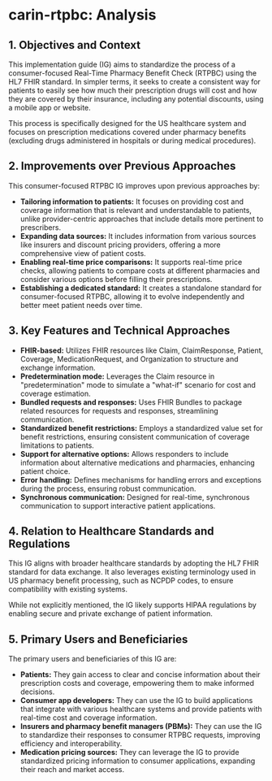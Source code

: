 # carin-rtpbc: Analysis

## 1. Objectives and Context

This implementation guide (IG) aims to standardize the process of a consumer-focused Real-Time Pharmacy Benefit Check (RTPBC) using the HL7 FHIR standard. In simpler terms, it seeks to create a consistent way for patients to easily see how much their prescription drugs will cost and how they are covered by their insurance, including any potential discounts, using a mobile app or website. 

This process is specifically designed for the US healthcare system and focuses on prescription medications covered under pharmacy benefits (excluding drugs administered in hospitals or during medical procedures). 

## 2. Improvements over Previous Approaches

This consumer-focused RTPBC IG improves upon previous approaches by:

* **Tailoring information to patients:** It focuses on providing cost and coverage information that is relevant and understandable to patients, unlike provider-centric approaches that include details more pertinent to prescribers.
* **Expanding data sources:** It includes information from various sources like insurers and discount pricing providers, offering a more comprehensive view of patient costs.
* **Enabling real-time price comparisons:** It supports real-time price checks, allowing patients to compare costs at different pharmacies and consider various options before filling their prescriptions.
* **Establishing a dedicated standard:** It creates a standalone standard for consumer-focused RTPBC, allowing it to evolve independently and better meet patient needs over time.

## 3. Key Features and Technical Approaches

* **FHIR-based:** Utilizes FHIR resources like Claim, ClaimResponse, Patient, Coverage, MedicationRequest, and Organization to structure and exchange information.
* **Predetermination mode:** Leverages the Claim resource in "predetermination" mode to simulate a "what-if" scenario for cost and coverage estimation.
* **Bundled requests and responses:** Uses FHIR Bundles to package related resources for requests and responses, streamlining communication.
* **Standardized benefit restrictions:** Employs a standardized value set for benefit restrictions, ensuring consistent communication of coverage limitations to patients.
* **Support for alternative options:** Allows responders to include information about alternative medications and pharmacies, enhancing patient choice.
* **Error handling:** Defines mechanisms for handling errors and exceptions during the process, ensuring robust communication.
* **Synchronous communication:** Designed for real-time, synchronous communication to support interactive patient applications.

## 4. Relation to Healthcare Standards and Regulations

This IG aligns with broader healthcare standards by adopting the HL7 FHIR standard for data exchange. It also leverages existing terminology used in US pharmacy benefit processing, such as NCPDP codes, to ensure compatibility with existing systems.

While not explicitly mentioned, the IG likely supports HIPAA regulations by enabling secure and private exchange of patient information.

## 5. Primary Users and Beneficiaries

The primary users and beneficiaries of this IG are:

* **Patients:** They gain access to clear and concise information about their prescription costs and coverage, empowering them to make informed decisions.
* **Consumer app developers:** They can use the IG to build applications that integrate with various healthcare systems and provide patients with real-time cost and coverage information.
* **Insurers and pharmacy benefit managers (PBMs):** They can use the IG to standardize their responses to consumer RTPBC requests, improving efficiency and interoperability.
* **Medication pricing sources:** They can leverage the IG to provide standardized pricing information to consumer applications, expanding their reach and market access.
